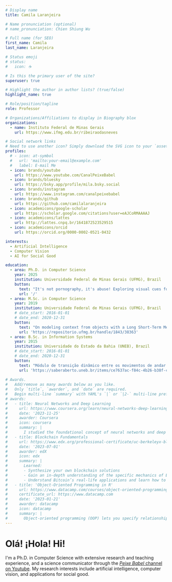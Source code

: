 ```yaml
---
# Display name
title: Camila Laranjeira

# Name pronunciation (optional)
# name_pronunciation: Chien Shiung Wu

# Full name (for SEO)
first_name: Camila
last_name: Laranjeira

# Status emoji
# status:
#   icon: ☕️

# Is this the primary user of the site?
superuser: true

# Highlight the author in author lists? (true/false)
highlight_name: true

# Role/position/tagline
role: Professor

# Organizations/Affiliations to display in Biography blox
organizations:
  - name: Instituto Federal de Minas Gerais
    url: https://www.ifmg.edu.br/ribeiraodasneves

# Social network links
# Need to use another icon? Simply download the SVG icon to your `assets/media/icons/` folder.
profiles:
  # - icon: at-symbol
  #   url: 'mailto:your-email@example.com'
  #   label: E-mail Me
  - icon: brands/youtube
    url: https://www.youtube.com/CanalPeixeBabel
  - icon: brands/bluesky
    url: https://bsky.app/profile/mila.bsky.social
  - icon: brands/instagram
    url: https://www.instagram.com/canalpeixebabel
  - icon: brands/github
    url: https://github.com/camilalaranjeira
  - icon: academicons/google-scholar
    url: https://scholar.google.com/citations?user=eAJCoRMAAAAJ
  - icon: academicons/lattes
    url: http://lattes.cnpq.br/1641872523529515
  - icon: academicons/orcid
    url: https://orcid.org/0000-0002-0521-0432

interests:
  - Artificial Intelligence
  - Computer Vision
  - AI for Social Good

education:
  - area: Ph.D. in Computer Science
    year: 2025
    institution: Universidade Federal de Minas Gerais (UFMG), Brazil
    button:
      text: "It's not pornography, it's abuse! Exploring visual cues for the classification of child sexual abuse imagery"
      url: '/'
  - area: M.Sc. in Computer Science
    year: 2019
    institution: Universidade Federal de Minas Gerais (UFMG), Brazil
    # date_start: 2016-01-01
    # date_end: 2020-12-31
    button:
      text: "On modeling context from objects with a Long Short-Term Memory for indoor scene recognition"
      url: 'https://repositorio.ufmg.br/handle/1843/38363'
  - area: B.Sc. in Information Systems
    year: 2015
    institution: Universidade do Estado da Bahia (UNEB), Brazil
    # date_start: 2016-01-01
    # date_end: 2020-12-31
    button:
      text: "Módulo de transição dinâmico entre os movimentos de andar e chutar aplicado a robôs humanoides simulados em ambiente 3D"
      url: 'https://saberaberto.uneb.br/items/ce7637ac-f84c-4b26-b38f-c1c5ca4e4944/full'
    
# Awards.
#   Add/remove as many awards below as you like.
#   Only `title`, `awarder`, and `date` are required.
#   Begin multi-line `summary` with YAML's `|` or `|2-` multi-line prefix and indent 2 spaces below.
# awards:
#   - title: Neural Networks and Deep Learning
#     url: https://www.coursera.org/learn/neural-networks-deep-learning
#     date: '2023-11-25'
#     awarder: Coursera
#     icon: coursera
#     summary: |
#       I studied the foundational concept of neural networks and deep learning. By the end, I was familiar with the significant technological trends driving the rise of deep learning; build, train, and apply fully connected deep neural networks; implement efficient (vectorized) neural networks; identify key parameters in a neural network’s architecture; and apply deep learning to your own applications.
#   - title: Blockchain Fundamentals
#     url: https://www.edx.org/professional-certificate/uc-berkeleyx-blockchain-fundamentals
#     date: '2023-07-01'
#     awarder: edX
#     icon: edx
#     summary: |
#       Learned:
#       - Synthesize your own blockchain solutions
#       - Gain an in-depth understanding of the specific mechanics of Bitcoin
#       - Understand Bitcoin’s real-life applications and learn how to attack and destroy Bitcoin, Ethereum, smart contracts and Dapps, and alternatives to Bitcoin’s Proof-of-Work consensus algorithm
#   - title: 'Object-Oriented Programming in R'
#     url: https://www.datacamp.com/courses/object-oriented-programming-with-s3-and-r6-in-r
#     certificate_url: https://www.datacamp.com
#     date: '2023-01-21'
#     awarder: datacamp
#     icon: datacamp
#     summary: |
#       Object-oriented programming (OOP) lets you specify relationships between functions and the objects that they can act on, helping you manage complexity in your code. This is an intermediate level course, providing an introduction to OOP, using the S3 and R6 systems. S3 is a great day-to-day R programming tool that simplifies some of the functions that you write. R6 is especially useful for industry-specific analyses, working with web APIs, and building GUIs.
---
```


# Olá! ¡Hola! Hi!

I'm a Ph.D. in Computer Science with extensive research and teaching experience, and a science communicator through the [*Peixe Babel* channel on Youtube](https://www.youtube.com/CanalPeixeBabel). My research interests include artificial intelligence, computer vision, and applications for social good.

<!-- I'm a computer science professor at the [*Instituto Federal de Minas Gerais*](https://www.ifmg.edu.br/ribeiraodasneves) and science communicator through the [*Peixe Babel* channel on Youtube](https://www.youtube.com/CanalPeixeBabel). My research interests include artificial intelligence, computer vision, and applications for social good. -->
